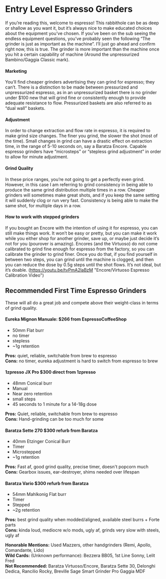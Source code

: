 # Entry Level Espresso Grinders
If you’re reading this, welcome to espresso! This rabbithole can be as deep or shallow as you want it, but it’s always nice to make 
educated choices about the equipment you’ve chosen.  If you’ve been on the sub seeing the endless equipment questions, you’ve probably seen the
following “The grinder is just as important as the machine”.  I’ll just go ahead and confirm right now, this is true. The grinder is more important than 
the machine once you hit a certain capability of machine (Around the unpressurized Bambino/Gaggia Classic mark). 

#### Marketing
You’ll find cheaper grinders advertising they can grind for espresso; they can’t. There is a distinction to be made between pressurized and unpressurized espresso, 
as in an unpressurized basket there is no grinder under $100 new that will grind fine or consistently enough to provide adequate resistance to flow.
Pressurized baskets are also referred to as “dual wall” baskets.  

#### Adjustment
In order to change extraction and flow rate in espresso, it is required to make grind size changes. The finer you grind, the slower the shot (most of the time). 
Small changes in grind can have a drastic effect on extraction time, in the range of 5-10 seconds on, say a Baratza Encore. 
Capable espresso grinders have “microsteps” or “stepless grind adjustment” in order to allow for minute adjustment.

#### Grind Quality
In these price ranges, you’re not going to get a perfectly even grind. 
However, in this case I am referring to grind consistency in being able to produce the same grind distribution multiple times in a row. 
Cheaper grinders will sometimes make great shots, and if you keep the same setting it will suddenly clog or run very fast. 
Consistency is being able to make the same shot, for multiple days in a row.

#### How to work with stepped grinders
If you bought an Encore with the intention of using it for espresso, you can still make things work. 
It won’t be easy or pretty, but you can make it work while you either shop for another grinder, save up, or maybe just decide it’s not for you (pourover is amazing).
Encores (and the Virtuoso) do not come calibrated to grind fine enough for espresso from the factory, so you can calibrate the grinder to grind finer. 
Once you do that, if you find yourself in between two steps, you can grind until the machine is clogged, and then you can reduce the dose by 0.5g steps until the shot
flows. It’s not ideal, but it’s doable.
(https://youtu.be/tvPmA2laBzM "Encore/Virtuoso Espresso Calibration Video")

## Recommended First Time Espresso Grinders
These will all do a great job and compete above their weight-class in terms of grind quality.


#### Eureka Mignon Manuale: $266 from EspressoCoffeeShop
- 50mm Flat burr
- no timer
- stepless
- ~1g retention  

**Pros:**  quiet, reliable, switchable from brew to espresso  
**Cons:** no timer, eureka adjustment is hard to switch from espresso to brew

#### 1zpresso JX Pro $300 direct from 1zpresso
- 48mm Conical burr
- Manual
- Near zero retention
- small steps
- 45 seconds to 1 minute for a 14-18g dose

**Pros:** Quiet, reliable, switchable from brew to espresso  
**Cons:** Hand-grinding can be too much for some

#### Baratza Sette 270 $300 refurb from Baratza
- 40mm Etzinger Conical Burr
- Timer
- Microstepped
- ~1g retention

**Pros:** Fast af, good grind quality, precise timer, doesn't popcorn much  
**Cons:** Gearbox issues, ear-destroyer, shims needed over lifespan

#### Baratza Vario $300 refurb from Baratza
- 54mm Mahlkonig Flat burr
- Timer
- Stepped
- ~2g retention

**Pros:** best grind quality when modded/aligned, available steel burrs + Forte parts    
**Cons:** kinda loud, mediocre w/o mods, ugly af, grinds very slow with steels, ugly af  

**Honorable Mentions:** Used Mazzers, other handgrinders (Remi, Apollo, Comandante, Lido)  
**Wild Cards:** (Unknown performance): Bezzera BB05, 1st Line Sonny, Lelit Fred  
**Not Recommended:** Baratza Virtuoso/Encore, Baratza Sette 30, Delonghi Dedica, Rancilio Rocky, Breville Sage Smart Grinder Pro
Gaggia MDF


